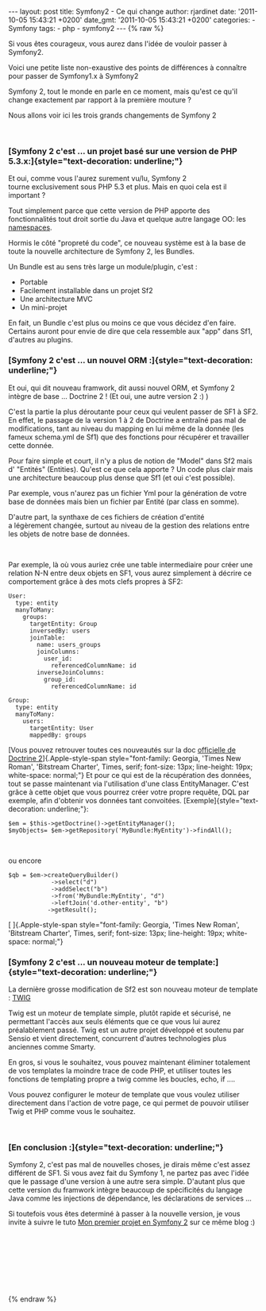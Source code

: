 --- layout: post title: Symfony2 - Ce qui change author: rjardinet date:
'2011-10-05 15:43:21 +0200' date\_gmt: '2011-10-05 15:43:21 +0200'
categories: - Symfony tags: - php - symfony2 --- {% raw %}

Si vous êtes courageux, vous aurez dans l'idée de vouloir passer à
Symfony2.

Voici une petite liste non-exaustive des points de différences à
connaître pour passer de Symfony1.x à Symfony2

Symfony 2, tout le monde en parle en ce moment, mais qu'est ce qu'il
change exactement par rapport à la première mouture ?

Nous allons voir ici les trois grands changements de Symfony 2

 

### [Symfony 2 c'est ... un projet basé sur une version de PHP 5.3.x:]{style="text-decoration: underline;"}

Et oui, comme vous l'aurez surement vu/lu, Symfony 2
tourne exclusivement sous PHP 5.3 et plus. Mais en quoi cela est il
important ?

Tout simplement parce que cette version de PHP apporte des
fonctionnalités tout droit sortie du Java et quelque autre langage OO:
les
[namespaces](http://www.journaldunet.com/developpeur/php/tutoriel-pratique/chargement-automatique-de-classes-avance-avec-php-5/php-5-3-et-les-namespaces-pour-simplifier-tout-ca.shtml "Namespaces : Kesako ?").

Hormis le côté "propreté du code", ce nouveau système est à la base de
toute la nouvelle architecture de Symfony 2, les Bundles.

Un Bundle est au sens très large un module/plugin, c'est :

-   Portable
-   Facilement installable dans un projet Sf2
-   Une architecture MVC
-   Un mini-projet

<div>

En fait, un Bundle c'est plus ou moins ce que vous décidez d'en faire.
Certains auront pour envie de dire que cela ressemble aux "app" dans
Sf1, d'autres au plugins.

</div>

<div>

### 

### [Symfony 2 c'est ... un nouvel ORM :]{style="text-decoration: underline;"}

Et oui, qui dit nouveau framwork, dit aussi nouvel ORM, et Symfony 2
intègre de base ... Doctrine 2 ! (Et oui, une autre version 2 :) )

C'est la partie la plus déroutante pour ceux qui veulent passer de SF1 à
SF2. En effet, le passage de la version 1 à 2 de Doctrine a entraîné pas
mal de modifications, tant au niveau du mapping en lui même de la donnée
(les fameux schema.yml de Sf1) que des fonctions pour récupérer et
travailler cette donnée.

Pour faire simple et court, il n'y a plus de notion de "Model" dans Sf2
mais d' "Entités" (Entities). Qu'est ce que cela apporte ? Un code plus
clair mais une architecture beaucoup plus dense que Sf1 (et oui c'est
possible).

Par exemple, vous n'aurez pas un fichier Yml pour la génération de votre
base de données mais bien un fichier par Entité (par class en somme).

D'autre part, la synthaxe de ces fichiers de création d'entité
a légèrement changée, surtout au niveau de la gestion des relations
entre les objets de notre base de données.

 

Par exemple, là où vous auriez crée une table intermediaire pour créer
une relation N-N entre deux objets en SF1, vous aurez simplement
à décrire ce comportement grâce à des mots clefs propres à SF2:

``` {.brush: .xml; .gutter: .true}
User:
  type: entity
  manyToMany:
    groups:
      targetEntity: Group
      inversedBy: users
      joinTable:
        name: users_groups
        joinColumns:
          user_id:
            referencedColumnName: id
        inverseJoinColumns:
          group_id:
            referencedColumnName: id
```

``` {.brush: .xml; .gutter: .true}
Group:
  type: entity
  manyToMany:
    users:
      targetEntity: User
      mappedBy: groups
```

[Vous pouvez retrouver toutes ces nouveautés sur la doc [officielle de
Doctrine
2](http://www.doctrine-project.org/docs/orm/2.1/en/reference/association-mapping.html "Doctrine2 - Mapping Relation")]{.Apple-style-span
style="font-family: Georgia, 'Times New Roman', 'Bitstream Charter', Times, serif; font-size: 13px; line-height: 19px; white-space: normal;"}
Et pour ce qui est de la récupération des données, tout se passe
maintenant via l'utilisation d'une class EntityManager. C'est grâce à
cette objet que vous pourrez créer votre propre requête, DQL par
exemple, afin d'obtenir vos données tant convoitées.
[Exemple]{style="text-decoration: underline;"}:

``` {.lang:default .decode:true}
$em = $this->getDoctrine()->getEntityManager();
$myObjects= $em->getRepository('MyBundle:MyEntity')->findAll();
```

 

<div>

ou encore

</div>

``` {.lang:php .decode:true .brush: .php; .gutter: .true}
$qb = $em->createQueryBuilder()
            ->select("d")
            ->addSelect("b")
            ->from('MyBundle:MyEntity', "d")
            ->leftJoin('d.other-entity', "b")
           ->getResult();
```

[ ]{.Apple-style-span
style="font-family: Georgia, 'Times New Roman', 'Bitstream Charter', Times, serif; font-size: 13px; line-height: 19px; white-space: normal;"}

### [Symfony 2 c'est ... un nouveau moteur de template:]{style="text-decoration: underline;"}

La dernière grosse modification de Sf2 est son nouveau moteur de
template : [TWIG](http://twig.sensiolabs.org/ "Twig")

Twig est un moteur de template simple, plutôt rapide et sécurisé, ne
permettant l'accès aux seuls éléments que ce que vous lui aurez
préalablement passé. Twig est un autre projet développé et soutenu par
Sensio et vient directement, concurrent d'autres technologies plus
anciennes comme Smarty.

En gros, si vous le souhaitez, vous pouvez
maintenant éliminer totalement de vos templates la moindre trace de code
PHP, et utiliser toutes les fonctions de templating propre a twig comme
les boucles, echo, if ....

Vous pouvez configurer le moteur de template que vous voulez utiliser
directement dans l'action de votre page, ce qui permet de pouvoir
utiliser Twig et PHP comme vous le souhaitez.

 

### [En conclusion :]{style="text-decoration: underline;"}

Symfony 2, c'est pas mal de nouvelles choses, je dirais même c'est assez
différent de SF1. Si vous avez fait du Symfony 1, ne partez pas avec
l'idée que le passage d'une version à une autre sera simple. D'autant
plus que cette version du framwork intègre beaucoup de spécificités du
langage Java comme les injections de dépendance, les déclarations de
services ...

Si toutefois vous êtes determiné à passer à la nouvelle version, je vous
invite à suivre le tuto [Mon premier projet en Symfony
2](http://clycks.fr/2011/10/449-mon-premier-projet-en-symfony2 "Mon premier projet en Symfony2")
sur ce même blog :)

 

 

 

 

</div>

{% endraw %}
